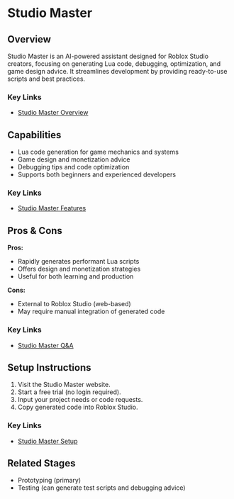 # Studio Master

## Overview
Studio Master is an AI-powered assistant designed for Roblox Studio creators, focusing on generating Lua code, debugging, optimization, and game design advice. It streamlines development by providing ready-to-use scripts and best practices.

### Key Links
- [Studio Master Overview](https://www.yeschat.ai/gpts-9t55RFv1Z3A-Studio-Master)

## Capabilities
- Lua code generation for game mechanics and systems
- Game design and monetization advice
- Debugging tips and code optimization
- Supports both beginners and experienced developers

### Key Links
- [Studio Master Features](https://www.yeschat.ai/gpts-9t55RFv1Z3A-Studio-Master)

## Pros & Cons
**Pros:**
- Rapidly generates performant Lua scripts
- Offers design and monetization strategies
- Useful for both learning and production

**Cons:**
- External to Roblox Studio (web-based)
- May require manual integration of generated code

### Key Links
- [Studio Master Q&A](https://www.yeschat.ai/gpts-9t55RFv1Z3A-Studio-Master)

## Setup Instructions
1. Visit the Studio Master website.
2. Start a free trial (no login required).
3. Input your project needs or code requests.
4. Copy generated code into Roblox Studio.

### Key Links
- [Studio Master Setup](https://www.yeschat.ai/gpts-9t55RFv1Z3A-Studio-Master)

## Related Stages
- Prototyping (primary)
- Testing (can generate test scripts and debugging advice) 